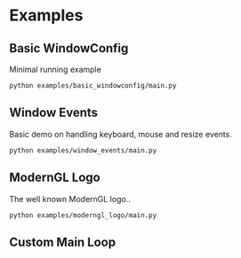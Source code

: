 
# Examples

## Basic WindowConfig

Minimal running example

```
python examples/basic_windowconfig/main.py
```

## Window Events

Basic demo on handling keyboard, mouse and resize events.

```
python examples/window_events/main.py
```

## ModernGL Logo

The well known ModernGL logo..

```
python examples/moderngl_logo/main.py
```

## Custom Main Loop

